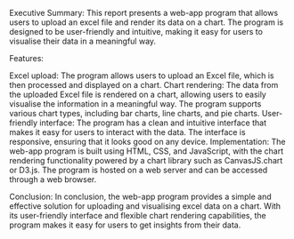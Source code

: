 Executive Summary:
This report presents a web-app program that allows users to upload an excel file and render its data on a chart. The program is designed to be user-friendly and intuitive, making it easy for users to visualise their data in a meaningful way.

Features:

Excel upload: The program allows users to upload an Excel file, which is then processed and displayed on a chart.
Chart rendering: The data from the uploaded Excel file is rendered on a chart, allowing users to easily visualise the information in a meaningful way. The program supports various chart types, including bar charts, line charts, and pie charts.
User-friendly interface: The program has a clean and intuitive interface that makes it easy for users to interact with the data. The interface is responsive, ensuring that it looks good on any device.
Implementation:
The web-app program is built using HTML, CSS, and JavaScript, with the chart rendering functionality powered by a chart library such as CanvasJS.chart or D3.js. The program is hosted on a web server and can be accessed through a web browser.

Conclusion:
In conclusion, the web-app program provides a simple and effective solution for uploading and visualising excel data on a chart. With its user-friendly interface and flexible chart rendering capabilities, the program makes it easy for users to get insights from their data.